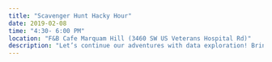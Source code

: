 ```yaml
---
title: "Scavenger Hunt Hacky Hour"
date: 2019-02-08
time: "4:30- 6:00 PM"
location: "F&B Cafe Marquam Hill (3460 SW US Veterans Hospital Rd)"
description: "Let’s continue our adventures with data exploration! Bring a laptop and your dataset and we’ll set you up to explore your data with the burro app, which lets you explore aspects of your data and assess possible associations in your data. Or if there’s a public dataset that looks interesting to explore, send us a link (laderast@ohsu.edu) and we’ll set up an app to look at it together."
---
```

